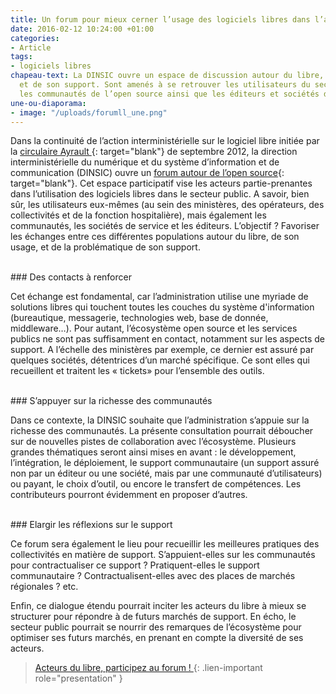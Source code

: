 ```yaml
---
title: Un forum pour mieux cerner l’usage des logiciels libres dans l’administration
date: 2016-02-12 10:24:00 +01:00
categories:
- Article
tags:
- logiciels libres
chapeau-text: La DINSIC ouvre un espace de discussion autour du libre, de son usage
  et de son support. Sont amenés à se retrouver les utilisateurs du secteur public,
  les communautés de l’open source ainsi que les éditeurs et sociétés de service.
une-ou-diaporama:
- image: "/uploads/forumll_une.png"
---
```


Dans la continuité de l’action interministérielle sur le logiciel libre initiée par la [circulaire Ayrault ](http://circulaire.legifrance.gouv.fr/pdf/2012/09/cir_35837.pdf){: target="blank"} de septembre 2012, la direction interministérielle du numérique et du système d’information et de communication (DINSIC) ouvre un [forum autour de l’open source](https://forum.etalab.gouv.fr/c/logiciel-libre-et-secteur-public){: target="blank"}. Cet espace participatif vise les acteurs partie-prenantes dans l’utilisation des logiciels libres dans le secteur public. A savoir, bien sûr, les utilisateurs eux-mêmes (au sein des ministères, des opérateurs, des collectivités et de la fonction hospitalière), mais également les communautés, les sociétés de service et les éditeurs. L’objectif ? Favoriser les échanges entre ces différentes populations autour du libre, de son usage, et de la problématique de son support.

<br>
### Des contacts à renforcer

Cet échange est fondamental, car l’administration utilise une myriade de solutions libres qui touchent toutes les couches du système d'information (bureautique, messagerie, technologies web, base de donnée, middleware…). Pour autant, l’écosystème open source et les services publics ne sont pas suffisamment en contact, notamment sur les aspects de support. A l’échelle des ministères par exemple, ce dernier est assuré par quelques sociétés, détentrices d’un marché spécifique. Ce sont elles qui recueillent et traitent les « tickets» pour l’ensemble des outils.

<br>
### S’appuyer sur la richesse des communautés

Dans ce contexte, la DINSIC souhaite que l’administration s’appuie sur la richesse des communautés. La présente consultation pourrait déboucher sur de nouvelles pistes de collaboration avec l’écosystème. Plusieurs grandes thématiques seront ainsi mises en avant : le développement, l’intégration, le déploiement, le support communautaire (un support assuré non par un éditeur ou une société, mais par une communauté d’utilisateurs) ou payant, le choix d’outil, ou encore le transfert de compétences. Les contributeurs pourront évidemment en proposer d’autres.

<br>
### Elargir les réflexions sur le support

Ce forum sera également le lieu pour recueillir les meilleures pratiques des collectivités en matière de support. S’appuient-elles sur les communautés pour contractualiser ce support ? Pratiquent-elles le support communautaire ? Contractualisent-elles avec des places de marchés régionales ? etc.

Enfin, ce dialogue étendu pourrait inciter les acteurs du libre à mieux se structurer pour répondre à de futurs marchés de support. En écho, le secteur public pourrait se nourrir des remarques de l’écosystème pour optimiser ses futurs marchés, en prenant en compte la diversité de ses acteurs.

> [Acteurs du libre, participez au forum !
](https://forum.etalab.gouv.fr/c/logiciel-libre-et-secteur-public)
{: .lien-important role="presentation" }
